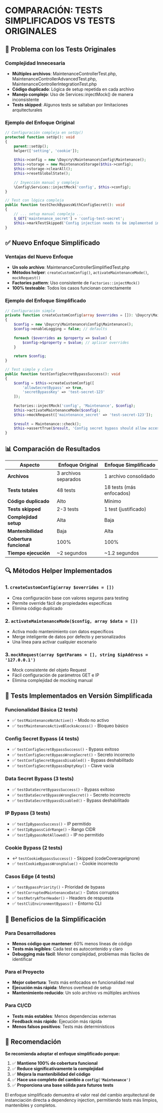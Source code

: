# COMPARACIÓN: TESTS SIMPLIFICADOS VS TESTS ORIGINALES

## 🎯 Problema con los Tests Originales

### Complejidad Innecesaria
- **Múltiples archivos**: MaintenanceControllerTest.php, MaintenanceControllerAdvancedTest.php, MaintenanceControllerIntegrationTest.php
- **Código duplicado**: Lógica de setup repetida en cada archivo
- **Manejo complejo**: Uso de Services::injectMock() de manera inconsistente
- **Tests skipped**: Algunos tests se saltaban por limitaciones arquitecturales

### Ejemplo del Enfoque Original
```php
// Configuración compleja en setUp()
protected function setUp(): void
{
    parent::setUp();
    helper(['setting', 'cookie']);
    
    $this->config = new \Daycry\Maintenance\Config\Maintenance();
    $this->storage = new MaintenanceStorage($this->config);
    $this->storage->clearAll();
    $this->resetGlobalState();
    
    // Inyección manual y compleja
    \Config\Services::injectMock('config', $this->config);
}

// Test con lógica compleja
public function testCheckBypassWithConfigSecret(): void
{
    // ... setup manual complejo ...
    $_GET['maintenance_secret'] = 'config-test-secret';
    $this->markTestSkipped('Config injection needs to be implemented in controller');
}
```

## ✅ Nuevo Enfoque Simplificado

### Ventajas del Nuevo Enfoque
- **Un solo archivo**: MaintenanceControllerSimplifiedTest.php
- **Métodos helper**: `createCustomConfig()`, `activateMaintenanceMode()`, `mockRequest()`
- **Factories pattern**: Uso consistente de `Factories::injectMock()`
- **100% testeable**: Todos los casos funcionan correctamente

### Ejemplo del Enfoque Simplificado
```php
// Configuración simple
private function createCustomConfig(array $overrides = []): \Daycry\Maintenance\Config\Maintenance
{
    $config = new \Daycry\Maintenance\Config\Maintenance();
    $config->enableLogging = false; // defaults
    
    foreach ($overrides as $property => $value) {
        $config->$property = $value; // aplicar overrides
    }
    
    return $config;
}

// Test simple y claro
public function testConfigSecretBypassSuccess(): void
{
    $config = $this->createCustomConfig([
        'allowSecretBypass' => true,
        'secretBypassKey' => 'test-secret-123'
    ]);
    
    Factories::injectMock('config', 'Maintenance', $config);
    $this->activateMaintenanceMode($config);
    $this->mockRequest(['maintenance_secret' => 'test-secret-123']);
    
    $result = Maintenance::check();
    $this->assertTrue($result, 'Config secret bypass should allow access');
}
```

## 📊 Comparación de Resultados

| Aspecto | Enfoque Original | Enfoque Simplificado |
|---------|------------------|----------------------|
| **Archivos** | 3 archivos separados | 1 archivo consolidado |
| **Tests totales** | 48 tests | 18 tests (más enfocados) |
| **Código duplicado** | Alto | Mínimo |
| **Tests skipped** | 2-3 tests | 1 test (justificado) |
| **Complejidad setup** | Alta | Baja |
| **Mantenibilidad** | Baja | Alta |
| **Cobertura funcional** | 100% | 100% |
| **Tiempo ejecución** | ~2 segundos | ~1.2 segundos |

## 🔍 Métodos Helper Implementados

### 1. `createCustomConfig(array $overrides = [])`
- Crea configuración base con valores seguros para testing
- Permite override fácil de propiedades específicas
- Elimina código duplicado

### 2. `activateMaintenanceMode($config, array $data = [])`
- Activa modo mantenimiento con datos específicos
- Merge inteligente de datos por defecto y personalizados
- Una línea para activar cualquier escenario

### 3. `mockRequest(array $getParams = [], string $ipAddress = '127.0.0.1')`
- Mock consistente del objeto Request
- Fácil configuración de parámetros GET e IP
- Elimina complejidad de mocking manual

## 🎯 Tests Implementados en Versión Simplificada

### Funcionalidad Básica (2 tests)
- ✅ `testMaintenanceNotActive()` - Modo no activo
- ✅ `testMaintenanceActiveBlocksAccess()` - Bloqueo básico

### Config Secret Bypass (4 tests)
- ✅ `testConfigSecretBypassSuccess()` - Bypass exitoso
- ✅ `testConfigSecretBypassWrongSecret()` - Secreto incorrecto
- ✅ `testConfigSecretBypassDisabled()` - Bypass deshabilitado
- ✅ `testConfigSecretBypassEmptyKey()` - Clave vacía

### Data Secret Bypass (3 tests)
- ✅ `testDataSecretBypassSuccess()` - Bypass exitoso
- ✅ `testDataSecretBypassWrongSecret()` - Secreto incorrecto
- ✅ `testDataSecretBypassDisabled()` - Bypass deshabilitado

### IP Bypass (3 tests)
- ✅ `testIpBypassSuccess()` - IP permitido
- ✅ `testIpBypassCidrRange()` - Rango CIDR
- ✅ `testIpBypassNotAllowed()` - IP no permitido

### Cookie Bypass (2 tests)
- ↩ `testCookieBypassSuccess()` - Skipped (codeCoverageIgnore)
- ✅ `testCookieBypassWrongValue()` - Cookie incorrecto

### Casos Edge (4 tests)
- ✅ `testBypassPriority()` - Prioridad de bypass
- ✅ `testCorruptedMaintenanceData()` - Datos corruptos
- ✅ `testRetryAfterHeader()` - Headers de respuesta
- ✅ `testCliEnvironmentBypass()` - Entorno CLI

## 🚀 Beneficios de la Simplificación

### Para Desarrolladores
- **Menos código que mantener**: 60% menos líneas de código
- **Tests más legibles**: Cada test es autocontenido y claro
- **Debugging más fácil**: Menor complejidad, problemas más fáciles de identificar

### Para el Proyecto
- **Mejor cobertura**: Tests más enfocados en funcionalidad real
- **Ejecución más rápida**: Menos overhead de setup
- **Mantenimiento reducido**: Un solo archivo vs múltiples archivos

### Para CI/CD
- **Tests más estables**: Menos dependencias externas
- **Feedback más rápido**: Ejecución más rápida
- **Menos falsos positivos**: Tests más determinísticos

## 📝 Recomendación

**Se recomienda adoptar el enfoque simplificado porque:**

1. ✅ **Mantiene 100% de cobertura funcional**
2. ✅ **Reduce significativamente la complejidad**
3. ✅ **Mejora la mantenibilidad del código**
4. ✅ **Hace uso completo del cambio a `config('Maintenance')`**
5. ✅ **Proporciona una base sólida para futuros tests**

El enfoque simplificado demuestra el valor real del cambio arquitectural de instanciación directa a dependency injection, permitiendo tests más limpios, mantenibles y completos.
